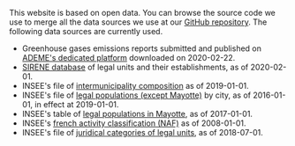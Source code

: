 This website is based on open data. You can browse the source code we use to merge all the data sources we use at our
[GitHub repository](https://github.com/OpenCarbonWatch/Preprocessing). The following data sources are currently used.

* Greenhouse gases emissions reports submitted and published on 
[ADEME's dedicated platform](http://www.bilans-ges.ademe.fr/fr/bilanenligne/bilans/index/siGras/0) 
downloaded on 2020-02-22.
* [SIRENE database](https://www.data.gouv.fr/fr/datasets/base-sirene-des-entreprises-et-de-leurs-etablissements-siren-siret/) 
of legal units and their establishments, as of 2020-02-01.
* INSEE's file of
[intermunicipality composition](https://www.insee.fr/fr/statistiques/fichier/2510634/Intercommunalite-Metropole_au_01-01-2019.zip)
as of 2019-01-01.
* INSEE's file of [legal populations (except Mayotte)](https://www.insee.fr/fr/statistiques/3677855) by city, as of 2016-01-01, 
in effect at 2019-01-01.
* INSEE's table of [legal populations in Mayotte](https://www.insee.fr/fr/statistiques/3291775), as of 2017-01-01.
* INSEE's [french activity classification (NAF)](https://www.data.gouv.fr/fr/datasets/nomenclature-dactivites-francaise-naf/)
as of 2008-01-01.
* INSEE's file of [juridical categories of legal units](https://www.insee.fr/fr/information/2028129), as of 2018-07-01.
